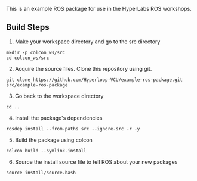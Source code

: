 This is an example ROS package for use in the HyperLabs ROS workshops.


## Build Steps
1. Make your workspace directory and go to the src directory
```
mkdir -p colcon_ws/src
cd colcon_ws/src
```
2. Acquire the source files. Clone this repository using git.
```
git clone https://github.com/Hyperloop-VCU/example-ros-package.git src/example-ros-package
```
3. Go back to the workspace directory
```
cd ..
```
4. Install the package's dependencies
```
rosdep install --from-paths src --ignore-src -r -y
```
5. Build the package using colcon
```
colcon build --symlink-install
```
6. Source the install source file to tell ROS about your new packages
```
source install/source.bash
```
